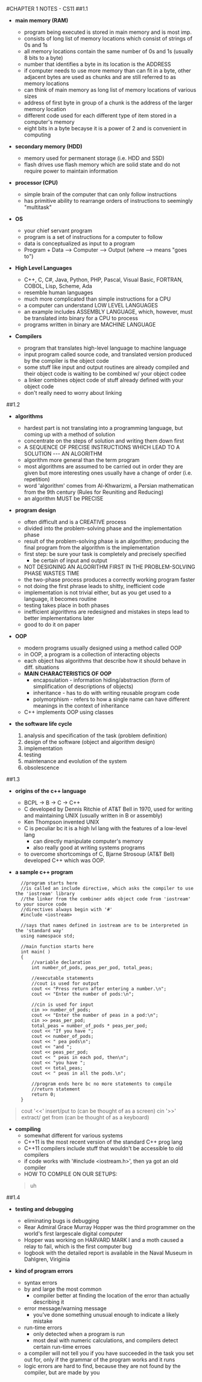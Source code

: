 #CHAPTER 1 NOTES - CS11
##1.1
- **main memory (RAM)**
	- program being executed is stored in main memory and is most imp.
	- consists of long list of memory locations which consist of strings of 0s and 1s
	- all memory locations contain the same number of 0s and 1s (usually 8 bits to a byte)
	- number that identifies a byte in its location is the ADDRESS
	- if computer needs to use more memory than can fit in a byte, other adjacent bytes are used as chunks 
	and are still referred to as memory locations
	- can think of main memory as long list of memory locations of various sizes
	- address of first byte in group of a chunk is the address of the larger memory location
	- different code used for each different type of item stored in a computer's memory
	- eight bits in a byte becayse it is a power of 2 and is convenient in computing

- **secondary memory (HDD)**
	- memory used for permanent storage (i.e. HDD and SSD)
	- flash drives use flash memory which are solid state and do not require power to maintain information

- **processor (CPU)**
	- simple brain of the computer that can only follow instructions
	- has primitive ability to rearrange orders of instructions to seemingly "multitask"

- **OS**
	- your chief servant program
	- program is a set of instructions for a computer to follow
	- data is conceptualized as input to a program
	- Program + Data --> Computer --> Output (where --> means "goes to")

- **High Level Languages**
	- C++, C, C#, Java, Python, PHP, Pascal, Visual Basic, FORTRAN, COBOL, Lisp, Scheme, Ada
	- resemble human languages
	- much more complicated than simple instructions for a CPU
	- a computer can understand LOW LEVEL LANGUAGES
	- an example includes ASSEMBLY LANGUAGE, which, however, must be translated into binary for a CPU 
	to process
	- programs written in binary are MACHINE LANGUAGE 

- **Compilers**
	- program that translates high-level language to machine language
	- input program called source code, and translated version produced by the compiler is the object code
	- some stuff like input and output routines are already compiled and their object code is waiting to be 
	combined w/ your object codee
	- a linker combines object code of stuff already defined with your object code 
	- don't really need to worry about linking
	
##1.2
- **algorithms**
	- hardest part is not translating into a programming language, but coming up with a method of solution
	- concentrate on the steps of solution and writing them down first
	- A SEQUENCE OF PRECISE INSTRUCTIONS WHICH LEAD TO A SOLUTION --- AN ALGORITHM
	- algorithm more general than the term program
	- most algorithms are assumed to be carried out in order they are given but more interesting ones usually
	have a change of order (i.e. repetition)
	- word 'algorithm' comes from Al-Khwarizmi, a Persian mathematican from the 9th century (Rules for Reuniting and Reducing)
	- an algorithm MUST be PRECISE

- **program design**
	- often difficult and is a CREATIVE process
	- divided into the problem-solving phase and the implementation phase
	- result of the problem-solving phase is an algorithm; producing the final program from the algorithm is
	the implementation
	- first step: be sure your task is completely and precisely specified
		- be certain of input and output
	- NOT DESIGNING AN ALGORITHM FIRST IN THE PROBLEM-SOLVING PHASE WASTES TIME
	- the two-phase process produces a correctly working program faster
	- not doing the first phrase leads to shitty, inefficient code
	- implementation is not trivial either, but as you get used to a language, it becomes routine
	- testing takes place in both phases
	- inefficient algorithms are redesigned and mistakes in steps lead to better implementations later
	- good to do it on paper 

- **OOP**
	- modern programs usually designed using a method called OOP
	- in OOP, a program is a collection of interacting objects 
	- each object has algorithms that describe how it should behave in diff. situations
	- **MAIN CHARACTERISTICS OF OOP**
		- encapsulation - information hiding/abstraction (form of simplification of descriptions of objects)
		- inheritance - has to do with writing reusable program code
		- polymorphism - refers to how a single name can have different meanings in the context of inheritance
	- C++ implements OOP using classes

- **the software life cycle**
	1. analysis and specification of the task (problem definition)
	2. design of the software (object and algorithm design)
	3. implementation
	4. testing
	5. maintenance and evolution of the system
	6. obsolescence

##1.3

 - **origins of the c++ language**
	- BCPL -> B -> C -> C++
	- C developed by Dennis Ritchie of AT&T Bell in 1970, used for writing and maintaining UNIX (usually written in B or assembly)
	- Ken Thompson invented UNIX
	- C is peculiar bc it is a high lvl lang with the features of a low-level lang
		- can directly manipulate computer's memory
		- also really good at writing systems programs
	- to overcome shortcomings of C, Bjarne Strosoup (AT&T Bell) developed C++ which was OOP.

- **a sample c++ program**

		//program starts here
		//is called an include directive, which asks the compiler to use the 'iostream' library 
		//the linker from the combiner adds object code from 'iostream' to your source code
		//directives always begin with '#'
		#include <iostream>
	
		//says that names defined in iostream are to be interpreted in the 'standard way' 
 		using namespace std;
	
		//main function starts here
 		int main( )
 		{
			//variable declaration
 			int number_of_pods, peas_per_pod, total_peas; 
	
			//executable statements
			//cout is used for output
 			cout << "Press return after entering a number.\n";
 			cout << "Enter the number of pods:\n";

			//cin is used for input
 			cin >> number_of_pods;
 			cout << "Enter the number of peas in a pod:\n";
 			cin >> peas_per_pod;
 			total_peas = number_of_pods * peas_per_pod;
 			cout << "If you have ";
 			cout << number_of_pods;
 			cout << " pea pods\n";
 			cout << "and ";
 			cout << peas_per_pod;
 			cout << " peas in each pod, then\n";
 			cout << "you have ";
 			cout << total_peas;
 			cout << " peas in all the pods.\n";
		
			//program ends here bc no more statements to compile
			//return statement
 			return 0; 
		}

>cout '<<' insert/put to (can be thought of as a screen)
>cin '>>' extract/ get from (can be thought of as a keyboard)

- **compiling**
	- somewhat different for various systems
	- C++11 is the most recent version of the standard C++ prog lang
	- C++11 compilers include stuff that wouldn't be accessible to old compilers
	- if code works with '#include <iostream.h>', then ya got an old compiler
	- HOW TO COMPILE ON OUR SETUPS:
	>uh
		
		
##1.4
- **testing and debugging**
	- eliminating bugs is debugging
	- Rear Admiral Grace Murray Hopper was the third programmer on the world's first largescale digital computer
	- Hopper was working on HARVARD MARK I and a moth caused a relay to fail, which is the first computer bug
	- logbook with the detailed report is available in the Naval Museum in Dahlgren, Viriginia

- **kind of program errors**
	- syntax errors
	- by and large the most common	
		- compiler better at finding the location of the error than actually describing it
	- error message/warning message
		- you've done something unusual enough to indicate a likely mistake
	- run-time errors
		- only detected when a program is run
		- most deal with numeric calculations, and compilers detect certain run-time erroes
	- a compiler will not tell you if you have succeeded in the task you set out for, only if the grammar
	of the program works and it runs
	- logic errors are hard to find, because they are not found by the compiler, but are made by you 
		
	




	
	

	




 